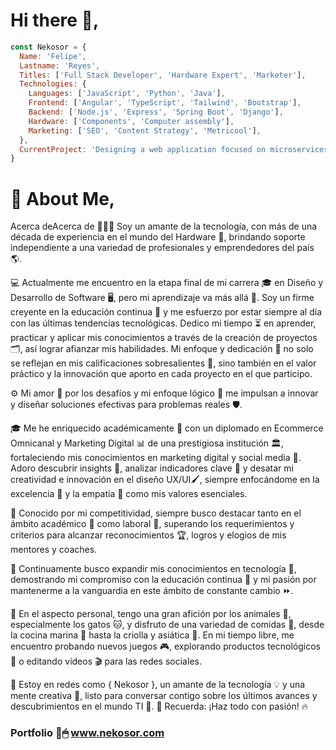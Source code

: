 # Hi there 👋, 
```javascript
const Nekosor = {
  Name: 'Felipe',
  Lastname: 'Reyes',
  Titles: ['Full Stack Developer', 'Hardware Expert', 'Marketer'],
  Technologies: {
    Languages: ['JavaScript', 'Python', 'Java'],
    Frontend: ['Angular', 'TypeScript', 'Tailwind', 'Bootstrap'],
    Backend: ['Node.js', 'Express', 'Spring Boot', 'Django'],
    Hardware: ['Components', 'Computer assembly'],
    Marketing: ['SEO', 'Content Strategy', 'Metricool'],
  },
  CurrentProject: 'Designing a web application focused on microservices'
}
```

# 🚀 About Me,
Acerca deAcerca de
🚀👨‍💻 Soy un amante de la tecnología, con más de una década de experiencia en el mundo del Hardware 🔧, brindando soporte independiente a una variedad de profesionales y emprendedores del país 🌎.

💻 Actualmente me encuentro en la etapa final de mi carrera 🎓 en Diseño y Desarrollo de Software 🖥️, pero mi aprendizaje va más allá 🌌. Soy un firme creyente en la educación continua 📖 y me esfuerzo por estar siempre al día con las últimas tendencias tecnológicas. Dedico mi tiempo ⏳ en aprender, practicar y aplicar mis conocimientos a través de la creación de proyectos 🗂, así lograr afianzar mis habilidades. Mi enfoque y dedicación 🎯 no solo se reflejan en mis calificaciones sobresalientes 💯, sino también en el valor práctico y la innovación que aporto en cada proyecto en el que participo.

⚙️ Mi amor 💖 por los desafíos y mi enfoque lógico 🧮 me impulsan a innovar y diseñar soluciones efectivas para problemas reales 🛡.

🎓 Me he enriquecido académicamente 🥇 con un diplomado en Ecommerce Omnicanal y Marketing Digital 📊 de una prestigiosa institución 🏛️, fortaleciendo mis conocimientos en marketing digital y social media 📲. Adoro descubrir insights 🧩, analizar indicadores clave 🔑 y desatar mi creatividad e innovación en el diseño UX/UI🖌️, siempre enfocándome en la excelencia 💎 y la empatía 💬 como mis valores esenciales.

🏅 Conocido por mi competitividad, siempre busco destacar tanto en el ámbito académico 📜 como laboral 👔, superando los requerimientos y criterios para alcanzar reconocimientos 🏆, logros y elogios de mis mentores y coaches.

📘 Continuamente busco expandir mis conocimientos en tecnología 📡, demostrando mi compromiso con la educación continua 🔄 y mi pasión por mantenerme a la vanguardia en este ámbito de constante cambio ⏩.

💬 En el aspecto personal, tengo una gran afición por los animales 🐾, especialmente los gatos 🐱, y disfruto de una variedad de comidas 🍴, desde la cocina marina 🍤 hasta la criolla y asiática 🍣. En mi tiempo libre, me encuentro probando nuevos juegos 🎮, explorando productos tecnológicos 📱 o editando vídeos 🎬 para las redes sociales.

🔗 Estoy en redes como { Nekosor }, un amante de la tecnología 💡 y una mente creativa 🎨, listo para conversar contigo sobre los últimos avances y descubrimientos en el mundo TI 📡.
🌟 Recuerda: ¡Haz todo con pasión! 🔥

### Portfolio 📂🖱 www.nekosor.com
